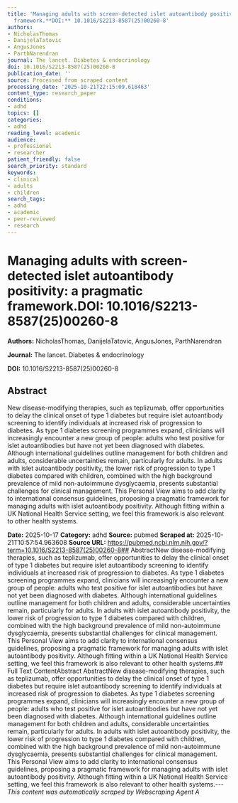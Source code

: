 ```yaml
---
title: 'Managing adults with screen-detected islet autoantibody positivity: a pragmatic
  framework.**DOI:** 10.1016/S2213-8587(25)00260-8'
authors:
- NicholasThomas
- DanijelaTatovic
- AngusJones
- ParthNarendran
journal: The lancet. Diabetes & endocrinology
doi: 10.1016/S2213-8587(25)00260-8
publication_date: ''
source: Processed from scraped content
processing_date: '2025-10-21T22:15:09.618463'
content_type: research_paper
conditions:
- adhd
topics: []
categories:
- adhd
reading_level: academic
audience:
- professional
- researcher
patient_friendly: false
search_priority: standard
keywords:
- clinical
- adults
- children
search_tags:
- adhd
- academic
- peer-reviewed
- research
---
```


# Managing adults with screen-detected islet autoantibody positivity: a pragmatic framework.**DOI:** 10.1016/S2213-8587(25)00260-8

**Authors:** NicholasThomas, DanijelaTatovic, AngusJones, ParthNarendran

**Journal:** The lancet. Diabetes & endocrinology

**DOI:** 10.1016/S2213-8587(25)00260-8

## Abstract

New disease-modifying therapies, such as teplizumab, offer opportunities to delay the clinical onset of type 1 diabetes but require islet autoantibody screening to identify individuals at increased risk of progression to diabetes. As type 1 diabetes screening programmes expand, clinicians will increasingly encounter a new group of people: adults who test positive for islet autoantibodies but have not yet been diagnosed with diabetes. Although international guidelines outline management for both children and adults, considerable uncertainties remain, particularly for adults. In adults with islet autoantibody positivity, the lower risk of progression to type 1 diabetes compared with children, combined with the high background prevalence of mild non-autoimmune dysglycaemia, presents substantial challenges for clinical management. This Personal View aims to add clarity to international consensus guidelines, proposing a pragmatic framework for managing adults with islet autoantibody positivity. Although fitting within a UK National Health Service setting, we feel this framework is also relevant to other health systems.

**Date:** 2025-10-17
**Category:** adhd
**Source:** pubmed
**Scraped at:** 2025-10-21T10:57:54.963608
**Source URL:** https://pubmed.ncbi.nlm.nih.gov/?term=10.1016/S2213-8587(25)00260-8## AbstractNew disease-modifying therapies, such as teplizumab, offer opportunities to delay the clinical onset of type 1 diabetes but require islet autoantibody screening to identify individuals at increased risk of progression to diabetes. As type 1 diabetes screening programmes expand, clinicians will increasingly encounter a new group of people: adults who test positive for islet autoantibodies but have not yet been diagnosed with diabetes. Although international guidelines outline management for both children and adults, considerable uncertainties remain, particularly for adults. In adults with islet autoantibody positivity, the lower risk of progression to type 1 diabetes compared with children, combined with the high background prevalence of mild non-autoimmune dysglycaemia, presents substantial challenges for clinical management. This Personal View aims to add clarity to international consensus guidelines, proposing a pragmatic framework for managing adults with islet autoantibody positivity. Although fitting within a UK National Health Service setting, we feel this framework is also relevant to other health systems.## Full Text ContentAbstract AbstractNew disease-modifying therapies, such as teplizumab, offer opportunities to delay the clinical onset of type 1 diabetes but require islet autoantibody screening to identify individuals at increased risk of progression to diabetes. As type 1 diabetes screening programmes expand, clinicians will increasingly encounter a new group of people: adults who test positive for islet autoantibodies but have not yet been diagnosed with diabetes. Although international guidelines outline management for both children and adults, considerable uncertainties remain, particularly for adults. In adults with islet autoantibody positivity, the lower risk of progression to type 1 diabetes compared with children, combined with the high background prevalence of mild non-autoimmune dysglycaemia, presents substantial challenges for clinical management. This Personal View aims to add clarity to international consensus guidelines, proposing a pragmatic framework for managing adults with islet autoantibody positivity. Although fitting within a UK National Health Service setting, we feel this framework is also relevant to other health systems.---
*This content was automatically scraped by Webscraping Agent A*
